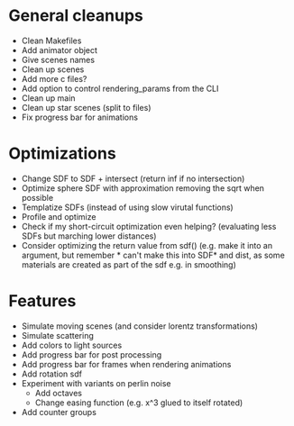 # General cleanups
* Clean Makefiles
* Add animator object
* Give scenes names
* Clean up scenes
* Add more c files?
* Add option to control rendering_params from the CLI
* Clean up main
* Clean up star scenes (split to files)
* Fix progress bar for animations

# Optimizations
* Change SDF to SDF + intersect (return inf if no intersection)
* Optimize sphere SDF with approximation removing the sqrt when possible
* Templatize SDFs (instead of using slow virutal functions)
* Profile and optimize
* Check if my short-circuit optimization even helping? (evaluating less SDFs but marching lower distances)
* Consider optimizing the return value from sdf() (e.g. make it into an argument, but remember * can't make this into SDF* and dist, as some materials are created as part of the sdf e.g. in smoothing)

# Features
* Simulate moving scenes (and consider lorentz transformations)
* Simulate scattering
* Add colors to light sources
* Add progress bar for post processing
* Add progress bar for frames when rendering animations
* Add rotation sdf
* Experiment with variants on perlin noise
    * Add octaves
    * Change easing function (e.g. x^3 glued to itself rotated)
* Add counter groups

